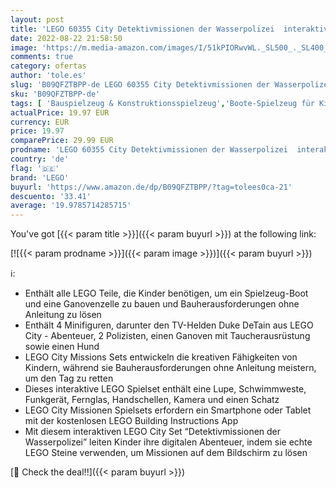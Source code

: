 ```yaml
---
layout: post
title: 'LEGO 60355 City Detektivmissionen der Wasserpolizei  interaktives Abenteuer-Spielset mit Boot und 4 Minifiguren  Polizei-Spielzeug ab 6 Jahre'
date: 2022-08-22 21:58:50
image: 'https://m.media-amazon.com/images/I/51kPIORwvWL._SL500_._SL400_.jpg'
comments: true
category: ofertas
author: 'tole.es'
slug: 'B09QFZTBPP-de LEGO 60355 City Detektivmissionen der Wasserpolizei...'
sku: 'B09QFZTBPP-de'
tags: [ 'Bauspielzeug & Konstruktionsspielzeug','Boote-Spielzeug für Kinder','Flugzeuge-Spielzeug für Kinder','Spielfahrzeuge','Spielzeug','lego','🇩🇪', ]
actualPrice: 19.97 EUR
currency: EUR
price: 19.97
comparePrice: 29.99 EUR
prodname: 'LEGO 60355 City Detektivmissionen der Wasserpolizei  interaktives Abenteuer-Spielset mit Boot und 4 Minifiguren  Polizei-Spielzeug ab 6 Jahre'
country: 'de'
flag: '🇩🇪'
brand: 'LEGO'
buyurl: 'https://www.amazon.de/dp/B09QFZTBPP/?tag=tolees0ca-21'
descuento: '33.41'
average: '19.9785714285715'
---
```


You've got [{{< param title >}}]({{< param buyurl >}}) at the following link:

[![{{< param prodname >}}]({{< param image >}})]({{< param buyurl >}})

ℹ️:

- Enthält alle LEGO Teile, die Kinder benötigen, um ein Spielzeug-Boot und eine Ganovenzelle zu bauen und Bauherausforderungen ohne Anleitung zu lösen
- Enthält 4 Minifiguren, darunter den TV-Helden Duke DeTain aus LEGO City - Abenteuer, 2 Polizisten, einen Ganoven mit Taucherausrüstung sowie einen Hund
- LEGO City Missions Sets entwickeln die kreativen Fähigkeiten von Kindern, während sie Bauherausforderungen ohne Anleitung meistern, um den Tag zu retten
- Dieses interaktive LEGO Spielset enthält eine Lupe, Schwimmweste, Funkgerät, Fernglas, Handschellen, Kamera und einen Schatz
- LEGO City Missionen Spielsets erfordern ein Smartphone oder Tablet mit der kostenlosen LEGO Building Instructions App
- Mit diesem interaktiven LEGO City Set “Detektivmissionen der Wasserpolizei” leiten Kinder ihre digitalen Abenteuer, indem sie echte LEGO Steine verwenden, um Missionen auf dem Bildschirm zu lösen

[🛒 Check the deal!!]({{< param buyurl >}})
